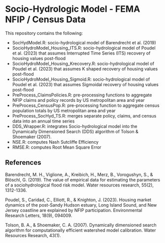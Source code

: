 # Socio-Hydrologic Model - FEMA NFIP / Census Data 
This repository contains the following: 
* SocHydModel.R: socio-hydrological model of Barendrecht et al. (2019)
* SocioHydroModel_Housing_ITS.R: socio-hydrological model of Poudel et al. (2023) that assumes Interrupted Time Series (ITS) recovery of housing values post-flood
* SocioHydroModel_Housing_Krecovery.R: socio-hydrological model of Poudel et al. (2023) that assumes K shaped recovery of housing values post-flood
* SocioHydroModel_Housing_Sigmoid.R: socio-hydrological model of Poudel et al. (2023) that assumes Sigmoidal recovery of housing values post-flood
* PreProcess_ClaimsPolicies.R: pre-processing functions to aggregate NFIP claims and policy records by US metropolitan area and year
* PreProcess_CensusPop.R: pre-processing function to aggregate census population totals by US metropolitan area and year 
* PreProcess_SocHyd_TS.R: merges separate policy, claims, and census data into an annual time series
* DDS_Wrapper.R: integrates Socio-hydrological model into the Dynamically Dimensioned Search (DDS) algorithm of Tolson & Shoemaker (2007). 
* NSE.R: computes Nash Sutcliffe Efficiency 
* RMSE.R: computes Root Mean Square Error

## References
Barendrecht, M. H., Viglione, A., Kreibich, H., Merz, B., Vorogushyn, S., & Blöschl, G. (2019). The value of empirical data for estimating the parameters of a sociohydrological flood risk model. Water resources research, 55(2), 1312-1336.

Poudel, S., Caridad, C., Elliott, R., & Knighton, J. (2023). Housing market dynamics of the post-Sandy Hudson estuary, Long Island Sound, and New Jersey coastline are explained by NFIP participation. Environmental Research Letters, 18(9), 094009.

Tolson, B. A., & Shoemaker, C. A. (2007). Dynamically dimensioned search algorithm for computationally efficient watershed model calibration. Water Resources Research, 43(1).
